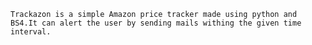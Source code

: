 	Trackazon is a simple Amazon price tracker made using python and BS4.It can alert the user by sending mails withing the given time interval.
